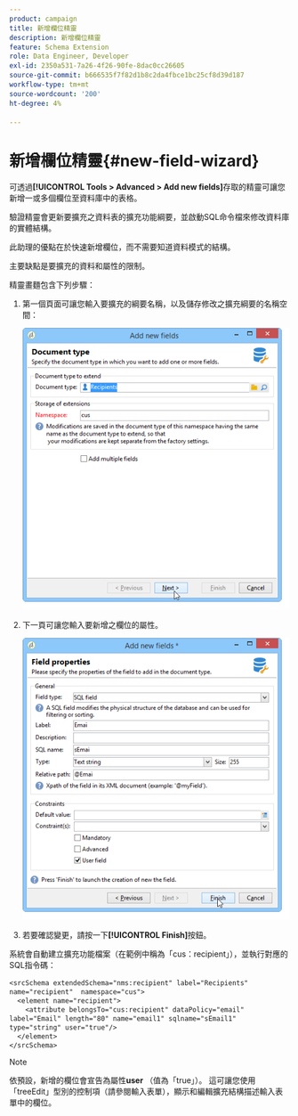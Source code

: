 ```yaml
---
product: campaign
title: 新增欄位精靈
description: 新增欄位精靈
feature: Schema Extension
role: Data Engineer, Developer
exl-id: 2350a531-7a26-4f26-90fe-8dac0cc26605
source-git-commit: b666535f7f82d1b8c2da4fbce1bc25cf8d39d187
workflow-type: tm+mt
source-wordcount: '200'
ht-degree: 4%

---
```


# 新增欄位精靈{#new-field-wizard}


可透過&#x200B;**[!UICONTROL Tools > Advanced > Add new fields]**&#x200B;存取的精靈可讓您新增一或多個欄位至資料庫中的表格。

驗證精靈會更新要擴充之資料表的擴充功能綱要，並啟動SQL命令檔來修改資料庫的實體結構。

此助理的優點在於快速新增欄位，而不需要知道資料模式的結構。

主要缺點是要擴充的資料和屬性的限制。

精靈畫麵包含下列步驟：

1. 第一個頁面可讓您輸入要擴充的綱要名稱，以及儲存修改之擴充綱要的名稱空間：

   ![](assets/d_ncs_integration_schema_addfield.png)

1. 下一頁可讓您輸入要新增之欄位的屬性。

   ![](assets/d_ncs_integration_schema_addfield2.png)

1. 若要確認變更，請按一下&#x200B;**[!UICONTROL Finish]**&#x200B;按鈕。

系統會自動建立擴充功能檔案（在範例中稱為「cus：recipient」），並執行對應的SQL指令碼：

```
<srcSchema extendedSchema="nms:recipient" label="Recipients" name="recipient"  namespace="cus">  
  <element name="recipient">    
    <attribute belongsTo="cus:recipient" dataPolicy="email" label="Email" length="80" name="email1" sqlname="sEmail1" type="string" user="true"/>  
  </element>
</srcSchema>
```

>[!NOTE]
>
>依預設，新增的欄位會宣告為屬性&#x200B;**user** （值為「true」）。 這可讓您使用「treeEdit」型別的控制項（請參閱輸入表單），顯示和編輯擴充結構描述輸入表單中的欄位。
